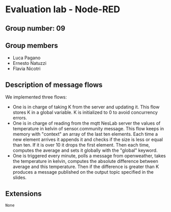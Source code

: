 # Evaluation lab - Node-RED

## Group number: 09

## Group members

- Luca Pagano
- Ernesto Natuzzi
- Flavia Nicotri

## Description of message flows
We implemented three flows:
- One is in charge of taking K from the server and updating it. This flow stores K in a global variable.
    K is initialized to 0 to avoid concurrency errors.
- One is in charge of reading from the mqtt NesLab server the values of temperature in kelvin of sensor.community message. This flow
    keeps in memory with "context" an array of the last ten elements. Each time a new element arrives it appends it and checks if the size
    is less or equal than ten. If it is over 10 it drops the first element. Then each time, computes the average and sets it globally
    with the "global" keyword.
- One is triggered every minute, polls a message from openweather, takes the temperature in kelvin, computes the absolute
    difference between average and this temperature. Then if the difference is greater than K produces a message published 
    on the output topic specified in the slides.
## Extensions 
    None
